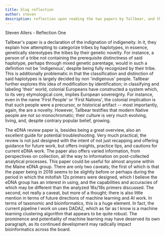 ```yaml
---
title: blog reflection
author: steven
description: reflection upon reading the two papers by Tallbear, and the review of eDNA:
---
```


Steven Allers - Reflection One

  Tallbear's paper is a declaration of the indignation of indigeneity. In it, they explain how attempting to categorize tribes by haplotypes, in essence, genetically stereotypes the tribes by their genetic novelty. For instance, a person of a tribe not containing the prerequisite distinctness of said haplotype, perhaps through mixed genetic parentage, would in such a definition not be 'indigenous', despite being fully recognized by their tribe. This is additionally problematic in that the classification and distinction of said haplotypes is largely decided by non 'indigenous' people. Tallbear further explores this idea of modification by identification; in classifying and labeling 'their' world, colonial Europeans have constructed a system which, to its very etymological core, implies European sovereignty. For instance, even in the name 'First People' or 'First Nations', the colonial implication is that such people were a precursor, or historical artifact -- most importantly, again, the are a novelty. However, Tallbear testifies that modern Native people are not so monochromatic; their culture is very much evolving, living, and, despite contrary popular belief, growing.

  The eDNA review paper is, besides being a great overview, also an excellent guide for potential troubleshooting. Very much practical, the review is not just designed with the intent of not just recapping and offering guidance for future work, but offers insights, practice tips, and cautions for current eDNA work. The paper also offers varied information, from perspectives on collection, all the way to information on post-collected analytical processes. This paper could be useful for almost anyone within the Maine eDNA group. There are only two caveats; the first of which is that the paper being in 2018 seems to be slightly before or perhaps during the period in which the mitofish 12s primers were designed, which I believe the eDNA group has an interest in using, and the capabilities and accuracies of which may be different than the analyzed 16s/18s primers discussed. The second, not really a caveat, but more of a thought; there is also little mention in terms of future directions of machine learning and AI work. In terms of taxonomic and bioinformatics, this is a huge element. In fact, the current pipeline I work on uses DADA2, which as far as I know is a machine learning clustering algorithm that appears to be quite robust. The prominence and potentiality of machine learning may have deserved its own paragraph, as its continued development may radically impact bioinformatics across the board. 